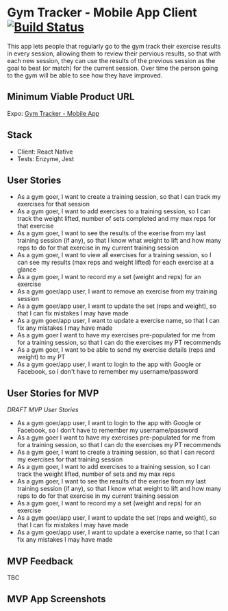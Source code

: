 # Gym Tracker - Mobile App Client  [![Build Status](https://travis-ci.org/abandisch/gym-tracker-mobile.svg?branch=master)](https://travis-ci.org/abandisch/gym-tracker-mobile)

This app lets people that regularly go to the gym track their exercise results in every session, allowing them to review their pervious results, so that with each new session, they can use the results of the previous session as the goal to beat (or match) for the current session. Over time the person going to the gym will be able to see how they have improved.

## Minimum Viable Product URL

Expo: [Gym Tracker - Mobile App](https://expo.io/@alexb/gym-tracker-mobile)

## Stack

* Client: React Native
* Tests: Enzyme, Jest

## User Stories

* As a gym goer, I want to create a training session, so that I can track my exercises for that session
* As a gym goer, I want to add exercises to a training session, so I can track the weight lifted, number of sets completed and my max reps for that exercise
* As a gym goer, I want to see the results of the exerise from my last training session (if any), so that I know what weight to lift and how many reps to do for that exercise in my current training session
* As a gym goer, I want to view all exercises for a training session, so I can see my results (max reps and weight lifted) for each exercise at a glance
* As a gym goer, I want to record my a set (weight and reps) for an exercise
* As a gym goer/app user, I want to remove an exercise from my training session
* As a gym goer/app user, I want to update the set (reps and weight), so that I can fix mistakes I may have made
* As a gym goer/app user, I want to update a exercise name, so that I can fix any mistakes I may have made
* As a gym goer I want to have my exercises pre-populated for me from for a training session, so that I can do the exercises my PT recommends
* As a gym goer, I want to be able to send my exercise details (reps and weight) to my PT
* As a gym goer/app user, I want to login to the app with Google or Facebook, so I don't have to remember my username/password

## User Stories for MVP

_DRAFT MVP User Stories_
* As a gym goer/app user, I want to login to the app with Google or Facebook, so I don't have to remember my username/password
* As a gym goer I want to have my exercises pre-populated for me from for a training session, so that I can do the exercises my PT recommends
* As a gym goer, I want to create a training session, so that I can record my exercises for that training session
* As a gym goer, I want to add exercises to a training session, so I can track the weight lifted, number of sets and my max reps
* As a gym goer, I want to see the results of the exerise from my last training session (if any), so that I know what weight to lift and how many reps to do for that exercise in my current training session
* As a gym goer, I want to record my a set (weight and reps) for an exercise
* As a gym goer/app user, I want to update the set (reps and weight), so that I can fix mistakes I may have made
* As a gym goer/app user, I want to update a exercise name, so that I can fix any mistakes I may have made

## MVP Feedback

TBC

## MVP App Screenshots
